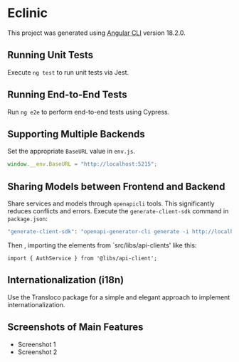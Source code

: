 # Eclinic

This project was generated using [Angular CLI](https://github.com/angular/angular-cli) version 18.2.0.

## Running Unit Tests

Execute `ng test` to run unit tests via Jest.

## Running End-to-End Tests

Run `ng e2e` to perform end-to-end tests using Cypress.

## Supporting Multiple Backends

Set the appropriate `BaseURL` value in `env.js`.

```javascript
window.__env.BaseURL = "http://localhost:5215";
```

## Sharing Models between Frontend and Backend

Share services and models through `openapicli` tools. This significantly reduces conflicts and errors. Execute the `generate-client-sdk` command in `package.json`:

```bash
"generate-client-sdk": "openapi-generator-cli generate -i http://localhost:5215/swagger/v1/swagger.json -g typescript-angular -o src/libs/api-client --skip-validate-spec --type-mappings DateTime=Date,object=any"
```

Then , importing the elements from `src/libs/api-clients' like this:

```
import { AuthService } from '@libs/api-client';
```

## Internationalization (i18n)

Use the Transloco package for a simple and elegant approach to implement internationalization.

## Screenshots of Main Features

- Screenshot 1
- Screenshot 2
